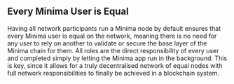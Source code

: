 ## Every Minima User is Equal

Having all network participants run a Minima node by default ensures that every Minima user is equal on the network, meaning there is no need for any user to rely on another to validate or secure the base layer of the Minima chain for them. All roles are the direct responsibility of every user and completed simply by letting the Minima app run in the background. This is key, since it allows for a truly decentralised network of equal nodes with full network responsibilities to finally be achieved in a blockchain system.
